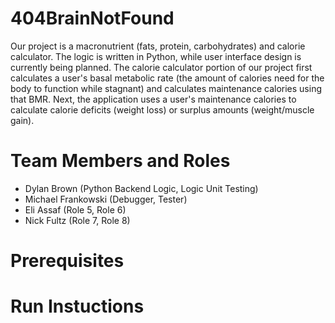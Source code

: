 # 404BrainNotFound

Our project is a macronutrient (fats, protein, carbohydrates) and calorie calculator. The logic is written in Python, while user interface design is currently being planned. The calorie calculator portion of our project first calculates a user's basal metabolic rate (the amount of calories need for the body to function while stagnant) and calculates maintenance calories using that BMR. Next, the application uses a user's maintenance calories to calculate calorie deficits (weight loss) or surplus amounts (weight/muscle gain). 

# Team Members and Roles

* Dylan Brown (Python Backend Logic, Logic Unit Testing)
* Michael Frankowski (Debugger, Tester)
* Eli Assaf (Role 5, Role 6)
* Nick Fultz (Role 7, Role 8)

# Prerequisites

# Run Instuctions
